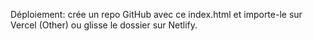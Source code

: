 Déploiement: crée un repo GitHub avec ce index.html et importe-le sur Vercel (Other) ou glisse le dossier sur Netlify.